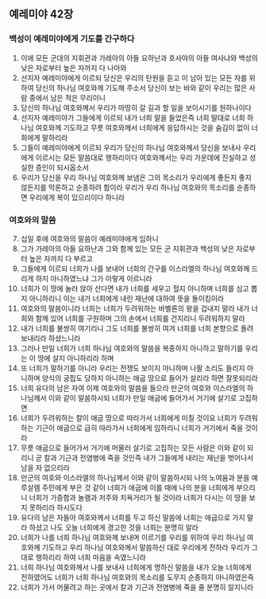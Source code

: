 ## 예레미야 42장

### 백성이 예레미야에게 기도를 간구하다
1. 이에 모든 군대의 지휘관과 가레아의 아들 요하난과 호사야의 아들 여사냐와 백성의 낮은 자로부터 높은 자까지 다 나아와
2. 선지자 예레미야에게 이르되 당신은 우리의 탄원을 듣고 이 남아 있는 모든 자를 위하여 당신의 하나님 여호와께 기도해 주소서 당신이 보는 바와 같이 우리는 많은 사람 중에서 남은 적은 무리이니
3. 당신의 하나님 여호와께서 우리가 마땅히 갈 길과 할 일을 보이시기를 원하나이다
4. 선지자 예레미야가 그들에게 이르되 내가 너희 말을 들었은즉 너희 말대로 너희 하나님 여호와께 기도하고 무릇 여호와께서 너희에게 응답하시는 것을 숨김이 없이 너희에게 말하리라
5. 그들이 예레미야에게 이르되 우리가 당신의 하나님 여호와께서 당신을 보내사 우리에게 이르시는 모든 말씀대로 행하리이다 여호와께서는 우리 가운데에 진실하고 성실한 증인이 되시옵소서
6. 우리가 당신을 우리 하나님 여호와께 보냄은 그의 목소리가 우리에게 좋든지 좋지 않든지를 막론하고 순종하려 함이라 우리가 우리 하나님 여호와의 목소리를 순종하면 우리에게 복이 있으리이다 하니라
### 여호와의 말씀
7. 십일 후에 여호와의 말씀이 예레미야에게 임하니
8. 그가 가레아의 아들 요하난과 그와 함께 있는 모든 군 지휘관과 백성의 낮은 자로부터 높은 자까지 다 부르고
9. 그들에게 이르되 너희가 나를 보내어 너희의 간구를 이스라엘의 하나님 여호와께 드리게 하지 아니하였느냐 그가 이렇게 이르니라
10. 너희가 이 땅에 눌러 앉아 산다면 내가 너희를 세우고 헐지 아니하며 너희를 심고 뽑지 아니하리니 이는 내가 너희에게 내린 재난에 대하여 뜻을 돌이킴이라
11. 여호와의 말씀이니라 너희는 너희가 두려워하는 바벨론의 왕을 겁내지 말라 내가 너희와 함께 있어 너희를 구원하며 그의 손에서 너희를 건지리니 두려워하지 말라
12. 내가 너희를 불쌍히 여기리니 그도 너희를 불쌍히 여겨 너희를 너희 본향으로 돌려보내리라 하셨느니라
13. 그러나 만일 너희가 너희 하나님 여호와의 말씀을 복종하지 아니하고 말하기를 우리는 이 땅에 살지 아니하리라 하며
14. 또 너희가 말하기를 아니라 우리는 전쟁도 보이지 아니하며 나팔 소리도 들리지 아니하며 양식의 궁핍도 당하지 아니하는 애굽 땅으로 들어가 살리라 하면 잘못되리라
15. 너희 유다의 남은 자여 이제 여호와의 말씀을 들으라 만군의 여호와 이스라엘의 하나님께서 이와 같이 말씀하시되 너희가 만일 애굽에 들어가서 거기에 살기로 고집하면
16. 너희가 두려워하는 칼이 애굽 땅으로 따라가서 너희에게 미칠 것이요 너희가 두려워하는 기근이 애굽으로 급히 따라가서 너희에게 임하리니 너희가 거기에서 죽을 것이라
17. 무릇 애굽으로 들어가서 거기에 머물러 살기로 고집하는 모든 사람은 이와 같이 되리니 곧 칼과 기근과 전염병에 죽을 것인즉 내가 그들에게 내리는 재난을 벗어나서 남을 자 없으리라
18. 만군의 여호와 이스라엘의 하나님께서 이와 같이 말씀하시되 나의 노여움과 분을 예루살렘 주민에게 부은 것 같이 너희가 애굽에 이를 때에 나의 분을 너희에게 부으리니 너희가 가증함과 놀램과 저주와 치욕거리가 될 것이라 너희가 다시는 이 땅을 보지 못하리라 하시도다
19. 유다의 남은 자들아 여호와께서 너희를 두고 하신 말씀에 너희는 애굽으로 가지 말라 하셨고 나도 오늘 너희에게 경고한 것을 너희는 분명히 알라
20. 너희가 나를 너희 하나님 여호와께 보내며 이르기를 우리를 위하여 우리 하나님 여호와께 기도하고 우리 하나님 여호와께서 말씀하신 대로 우리에게 전하라 우리가 그대로 행하리라 하여 너희 마음을 속였느니라
21. 너희 하나님 여호와께서 나를 보내사 너희에게 명하신 말씀을 내가 오늘 너희에게 전하였어도 너희가 너희 하나님 여호와의 목소리를 도무지 순종하지 아니하였은즉
22. 너희가 가서 머물려고 하는 곳에서 칼과 기근과 전염병에 죽을 줄 분명히 알지니라